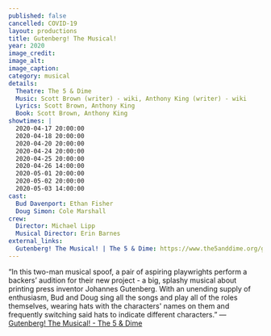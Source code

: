 ```yaml
---
published: false
cancelled: COVID-19
layout: productions
title: Gutenberg! The Musical!
year: 2020
image_credit: 
image_alt:
image_caption:
category: musical
details:
  Theatre: The 5 & Dime
  Music: Scott Brown (writer) - wiki, Anthony King (writer) - wiki
  Lyrics: Scott Brown, Anthony King
  Book: Scott Brown, Anthony King
showtimes: |
  2020-04-17 20:00:00
  2020-04-18 20:00:00
  2020-04-20 20:00:00
  2020-04-24 20:00:00
  2020-04-25 20:00:00
  2020-04-26 14:00:00
  2020-05-01 20:00:00
  2020-05-02 20:00:00
  2020-05-03 14:00:00
cast:
  Bud Davenport: Ethan Fisher
  Doug Simon: Cole Marshall
crew:
  Director: Michael Lipp
  Musical Director: Erin Barnes
external_links:
  Gutenberg! The Musical! | The 5 & Dime: https://www.the5anddime.org/gutenberg-the-musical
---
```

“In this two-man musical spoof, a pair of aspiring playwrights perform a backers’ audition for their new project - a big, splashy musical about printing press inventor Johannes Gutenberg. With an unending supply of enthusiasm, Bud and Doug sing all the songs and play all of the roles themselves, wearing hats with the characters' names on them and frequently switching said hats to indicate different characters.” — [Gutenberg! The Musical! - The 5 & Dime](https://www.the5anddime.org/gutenberg-the-musical)
